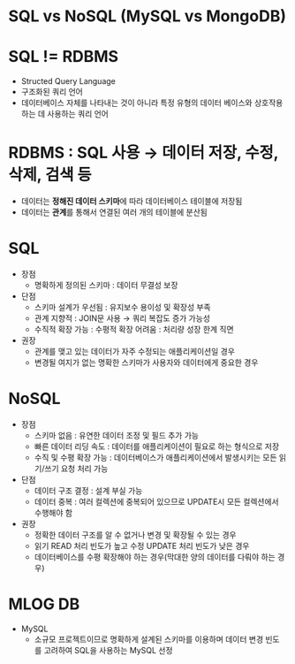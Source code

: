 # SQL vs NoSQL (MySQL vs MongoDB)
# SQL != RDBMS
- Structed Query Language
- 구조화된 쿼리 언어
- 데이터베이스 자체를 나타내는 것이 아니라 특정 유형의 데이터 베이스와 상호작용하는 데 사용하는 쿼리 언어

# RDBMS : SQL 사용 → 데이터 저장, 수정, 삭제, 검색 등
- 데이터는 **정해진 데이터 스키마**에 따라 데이터베이스 테이블에 저장됨
- 데이터는 **관계**를 통해서 연결된 여러 개의 테이블에 분산됨

# SQL
- 장점
  - 명확하게 정의된 스키마 : 데이터 무결성 보장
- 단점
  - 스키마 설계가 우선됨 : 유지보수 용이성 및 확장성 부족
  - 관계 지향적 : JOIN문 사용 → 쿼리 복잡도 증가 가능성
  - 수직적 확장 가능 : 수평적 확장 어려움 : 처리량 성장 한계 직면
- 권장
  - 관계를 맺고 있는 데이터가 자주 수정되는 애플리케이션일 경우
  - 변경될 여지가 없는 명확한 스키마가 사용자와 데이터에게 중요한 경우
 
# NoSQL
- 장점
  - 스키마 없음 : 유연한 데이터 조정 및 필드 추가 가능
  - 빠른 데이터 리딩 속도 : 데이터를 애플리케이션이 필요로 하는 형식으로 저장
  - 수직 및 수평 확장 가능 : 데이터베이스가 애플리케이션에서 발생시키는 모든 읽기/쓰기 요청 처리 가능
- 단점
  - 데이터 구조 결정 : 설계 부실 가능
  - 데이터 중복 : 여러 컬렉션에 중복되어 있으므로 UPDATE시 모든 컬렉션에서 수행해야 함
- 권장
  - 정확한 데이터 구조를 알 수 없거나 변경 및 확장될 수 있는 경우
  - 읽기 READ 처리 빈도가 높고 수정 UPDATE 처리 빈도가 낮은 경우
  - 데이터베이스를 수평 확장해야 하는 경우(막대한 양의 데이터를 다뤄야 하는 경우)
 
# MLOG DB
- MySQL
  - 소규모 프로젝트이므로 명확하게 설계된 스키마를 이용하며 데이터 변경 빈도를 고려하여 SQL을 사용하는 MySQL 선정
